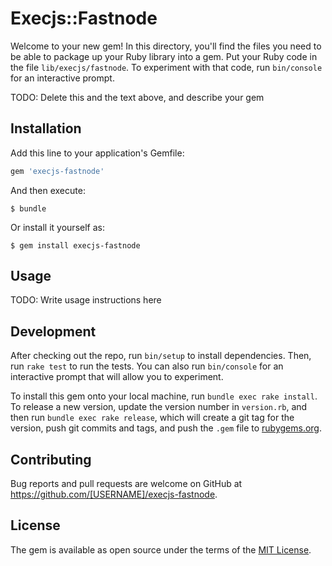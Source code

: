 # Execjs::Fastnode

Welcome to your new gem! In this directory, you'll find the files you need to be able to package up your Ruby library into a gem. Put your Ruby code in the file `lib/execjs/fastnode`. To experiment with that code, run `bin/console` for an interactive prompt.

TODO: Delete this and the text above, and describe your gem

## Installation

Add this line to your application's Gemfile:

```ruby
gem 'execjs-fastnode'
```

And then execute:

    $ bundle

Or install it yourself as:

    $ gem install execjs-fastnode

## Usage

TODO: Write usage instructions here

## Development

After checking out the repo, run `bin/setup` to install dependencies. Then, run `rake test` to run the tests. You can also run `bin/console` for an interactive prompt that will allow you to experiment.

To install this gem onto your local machine, run `bundle exec rake install`. To release a new version, update the version number in `version.rb`, and then run `bundle exec rake release`, which will create a git tag for the version, push git commits and tags, and push the `.gem` file to [rubygems.org](https://rubygems.org).

## Contributing

Bug reports and pull requests are welcome on GitHub at https://github.com/[USERNAME]/execjs-fastnode.


## License

The gem is available as open source under the terms of the [MIT License](http://opensource.org/licenses/MIT).

